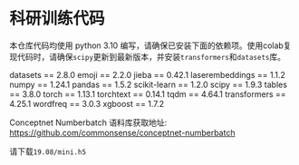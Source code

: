 # 科研训练代码

本仓库代码均使用 python 3.10 编写，请确保已安装下面的依赖项。使用colab复现代码时，请确保`scipy`更新到最新版本，并安装`transformers`和`datasets`库。

datasets == 2.8.0
emoji == 2.2.0
jieba == 0.42.1
laserembeddings == 1.1.2
numpy == 1.24.1
pandas == 1.5.2
scikit-learn == 1.2.0
scipy == 1.9.3
tables == 3.8.0
torch == 1.13.1
torchtext == 0.14.1
tqdm == 4.64.1
transformers == 4.25.1
wordfreq == 3.0.3
xgboost == 1.7.2

Conceptnet Numberbatch 语料库获取地址: https://github.com/commonsense/conceptnet-numberbatch

请下载`19.08/mini.h5`
